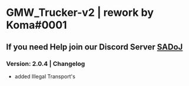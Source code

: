 # GMW_Trucker-v2 | rework by Koma#0001

## If you need Help join our Discord Server [SADoJ](https://discord.gg/UjSZkKFC78)

### Version: 2.0.4 | Changelog
* added Illegal Transport's
